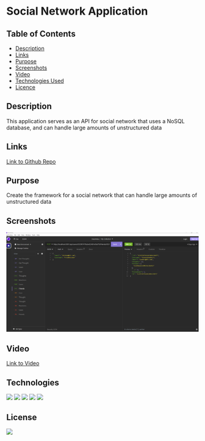 # Social Network Application

## Table of Contents

* [Description](#description)
* [Links](#links)
* [Purpose](#purpose)
* [Screenshots](#screenshots)
* [Video](#video)
* [Technologies Used](#technologies)
* [Licence](#license)


## Description

This application serves as an API for social network that uses a NoSQL database, and  can handle large amounts of unstructured data
## Links
<a href="https://github.com/ColumbiaCoding/antisocialNetwork.git">Link to Github Repo</a>


## Purpose

Create the framework for a social network that can handle large amounts of unstructured data

## Screenshots

<img src="./assets/images/image.png">

## Video

<a href="https://drive.google.com/file/d/1WeN9vkFiY5b225xs5hFzBbV393V1bsEe/view">Link to Video</a>


## Technologies

<img src="https://img.shields.io/badge/Built%20with-HTML5-blue">

<img src="https://img.shields.io/badge/Built%20with-CSS3-blue">

<img src="https://img.shields.io/badge/Built%20with-Javascript-blue">


<img src="https://img.shields.io/badge/Built%20with-Node-blue">

<img src="https://img.shields.io/badge/Built%20with-Express-blue">


## License

<img src="https://img.shields.io/badge/license-MIT-blue">


